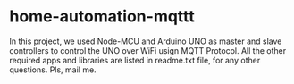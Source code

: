 # home-automation-mqttt
In this project, we used Node-MCU and Arduino UNO as master and slave controllers to control the UNO over WiFi usign MQTT Protocol. All the other required apps and libraries are listed in readme.txt file, for any other questions. Pls, mail me.
